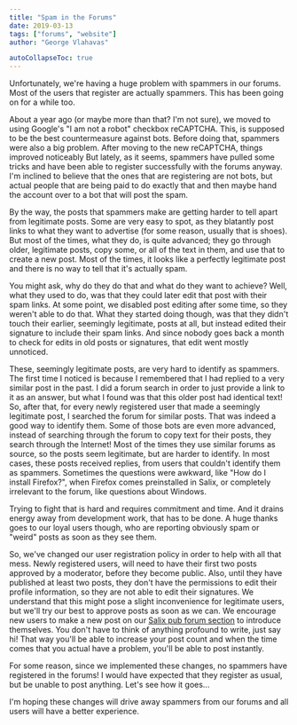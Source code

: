 ```yaml
---
title: "Spam in the Forums"
date: 2019-03-13
tags: ["forums", "website"]
author: "George Vlahavas"

autoCollapseToc: true
---
```


Unfortunately, we're having a huge problem with spammers in our forums.
Most of the users that register are actually spammers. This has been
going on for a while too.

About a year ago (or maybe more than that? I'm not sure), we moved to
using Google's "I am not a robot" checkbox reCAPTCHA. This, is supposed
to be the best countermeasure against bots. Before doing that, spammers
were also a big problem. After moving to the new reCAPTCHA, things
improved noticeably But lately, as it seems, spammers have pulled some
tricks and have been able to register successfully with the forums
anyway. I'm inclined to believe that the ones that are registering are
not bots, but actual people that are being paid to do exactly that and
then maybe hand the account over to a bot that will post the spam.

By the way, the posts that spammers make are getting harder to tell
apart from legitimate posts. Some are very easy to spot, as they
blatantly post links to what they want to advertise (for some reason,
usually that is shoes). But most of the times, what they do, is quite
advanced; they go through older, legitimate posts, copy some, or all of
the text in them, and use that to create a new post. Most of the times,
it looks like a perfectly legitimate post and there is no way to tell
that it's actually spam.

You might ask, why do they do that and what do they want to achieve?
Well, what they used to do, was that they could later edit that post
with their spam links. At some point, we disabled post editing after
some time, so they weren't able to do that. What they started doing
though, was that they didn't touch their earlier, seemingly legitimate,
posts at all, but instead edited their signature to include their spam
links. And since nobody goes back a month to check for edits in old
posts or signatures, that edit went mostly unnoticed.

These, seemingly legitimate posts, are very hard to identify as
spammers. The first time I noticed is because I remembered that I had
replied to a very similar post in the past. I did a forum search in
order to just provide a link to it as an answer, but what I found was
that this older post had identical text! So, after that, for every newly
registered user that made a seemingly legitimate post, I searched the
forum for similar posts. That was indeed a good way to identify them.
Some of those bots are even more advanced, instead of searching through
the forum to copy text for their posts, they search through the
Internet! Most of the times they use similar forums as source, so the
posts seem legitimate, but are harder to identify. In most cases, these
posts received replies, from users that couldn't identify them as
spammers. Sometimes the questions were awkward, like "How do I install
Firefox?", when Firefox comes preinstalled in Salix, or completely
irrelevant to the forum, like questions about Windows.

Trying to fight that is hard and requires commitment and time. And it
drains energy away from development work, that has to be done. A huge
thanks goes to our loyal users though, who are reporting obviously spam
or "weird" posts as soon as they see them.

So, we've changed our user registration policy in order to help with all
that mess. Newly registered users, will need to have their first two
posts approved by a moderator, before they become public. Also, until
they have published at least two posts, they don't have the permissions
to edit their profile information, so they are not able to edit their
signatures. We understand that this might pose a slight inconvenience
for legitimate users, but we'll try our best to approve posts as soon as
we can. We encourage new users to make a new post on our
[Salix pub forum section](https://forum.salixos.org/viewforum.php?f=12)
to introduce themselves. You don't have to think of anything profound to
write, just say hi! That way you'll be able to increase your
post count and when the time comes that you actual have a problem, you'll
be able to post instantly.

For some reason, since we implemented these changes, no spammers have
registered in the forums! I would have expected that they register as
usual, but be unable to post anything. Let's see how it goes...

I'm hoping these changes will drive away spammers from our forums and
all users will have a better experience.
